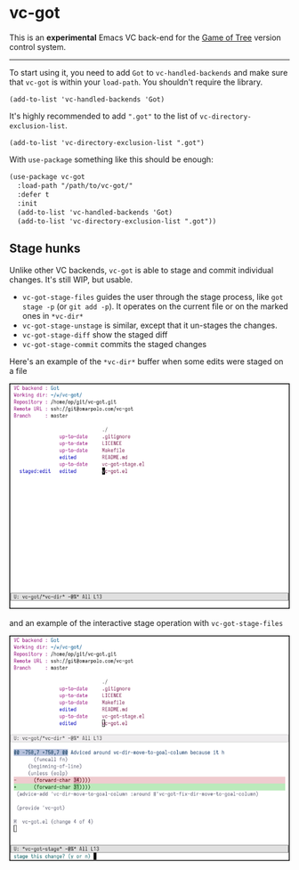 # vc-got

This is an **experimental** Emacs VC back-end for the [Game of
Tree](http://gameoftrees.org/) version control system.

------

To start using it, you need to add `Got` to `vc-handled-backends` and
make sure that `vc-got` is within your `load-path`.  You shouldn't
require the library.

```emacs-lisp
(add-to-list 'vc-handled-backends 'Got)
```

It's highly recommended to add `".got"` to the list of
`vc-directory-exclusion-list`.

```emacs-lisp
(add-to-list 'vc-directory-exclusion-list ".got")
```

With `use-package` something like this should be enough:

```emacs-lisp
(use-package vc-got
  :load-path "/path/to/vc-got/"
  :defer t
  :init
  (add-to-list 'vc-handled-backends 'Got)
  (add-to-list 'vc-directory-exclusion-list ".got"))
```


## Stage hunks

Unlike other VC backends, `vc-got` is able to stage and commit
individual changes.  It's still WIP, but usable.

 - `vc-got-stage-files` guides the user through the stage process,
   like `got stage -p` (or `git add -p`).  It operates on the current
   file or on the marked ones in `*vc-dir*`
 - `vc-got-stage-unstage` is similar, except that it un-stages the
   changes.
 - `vc-got-stage-diff` show the staged diff
 - `vc-got-stage-commit` commits the staged changes

Here's an example of the `*vc-dir*` buffer when some edits were staged
on a file

![vc-dir buffer with a staged file](images/vc-dir.png "vc-dir buffer with a staged file")

and an example of the interactive stage operation with
`vc-got-stage-files`

![interactive stage operation](images/vc-got-stage-files.png
"interactive stage operation")
